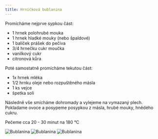 ```yaml
---
title: Hrníčková bublanina
---
```


Promícháme nejprve sypkou část:

* 1 hrnek polohrubé mouka
* 1 hrnek hladké mouky (nebo špaldové)
* 1 balíček prášek do pečiva
* 3/4 hrnečku cukr moučka
* vanilkový cukr
* citronová kůra

Poté samostatně promícháme tekutou část:

* 1x hrnek mléka
* 1/2 hrnku oleje nebo rozpuštěného másla
* 1 ks vejce
* špetka soli

Následně vše smícháme dohromady a vylejeme na vymazaný plech.
Pokladame ovoce a posypeme posypkou z másla, hrubé mouky, hnědého cukru.

Pečeme cca 20 - 30 minut na 180 °C

![Bublanina](/buchty/bublanina-one.jpg)
![Bublanina](/buchty/bublanina-two.jpg)
![Bublanina](/buchty/bublanina-three.jpg)